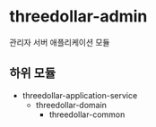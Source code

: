 # threedollar-admin

관리자 서버 애플리케이션 모듈

## 하위 모듈
- threedollar-application-service
    - threedollar-domain
        - threedollar-common

